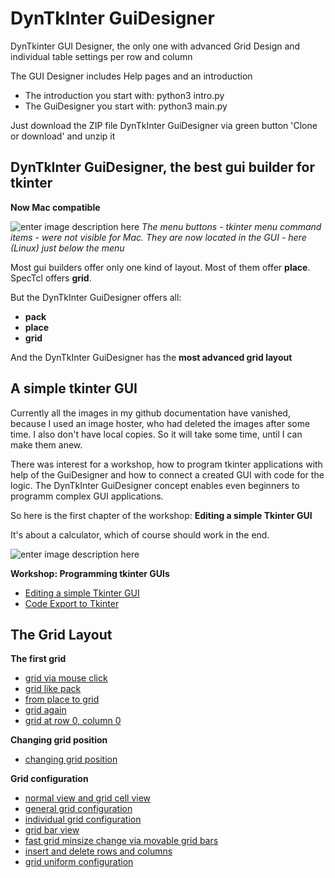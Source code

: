 # **DynTkInter GuiDesigner**

DynTkinter GUI Designer, the only one with advanced Grid Design
and individual table settings per row and column

The GUI Designer includes Help pages and an introduction

- The introduction you start with: python3 intro.py
- The GuiDesigner you start with: python3 main.py

Just download the ZIP file DynTkInter GuiDesigner via green button 'Clone or download' and unzip it

**DynTkInter GuiDesigner, the best gui builder for tkinter**
----------------------
**Now Mac compatible**

![enter image description here](https://www.mediafire.com/convkey/4e3e/l8283spxn89zyx47g.jpg)
*The menu buttons - tkinter menu command items - were not visible for Mac. They are now located in the GUI - here (Linux) just below the menu*

Most gui builders offer only one kind of layout.
Most of them offer **place**.
SpecTcl offers **grid**.

But the DynTkInter GuiDesigner offers all:

 - **pack**
 - **place**
 - **grid**

And the DynTkInter GuiDesigner has the **most advanced grid layout**


A simple tkinter GUI
--------------------

Currently all the images in my github documentation have vanished, because I used an image hoster, who had deleted the images after some time. I also don't have local copies. So it will take some time, until I can make them anew.

There was interest for a workshop, how to program tkinter applications with help of the GuiDesigner and how to connect a created GUI with code for the logic. The DynTkInter GuiDesigner concept enables even beginners to programm complex GUI applications.

So here is the first chapter of the workshop: **Editing a simple Tkinter GUI**

It's about a calculator, which of course should work in the end.

![enter image description here](https://www.mediafire.com/convkey/8a0c/1yw6vrltwyt3vta7g.jpg)


**Workshop: Programming tkinter GUIs**

 - [Editing a simple Tkinter GUI](https://drive.google.com/file/d/1IOY6xKHK7ZplnuaZlxRVOIXNxkCwQ6Ld/view?usp=sharing)
 - [Code Export to Tkinter](https://drive.google.com/file/d/1vX4G_IoHOSzcV-1QcrAMtk0olRl9ClSR/view?usp=sharing)

The Grid Layout
---------------

**The first grid**

 - [grid via mouse click](https://github.com/AlfonsMittelmeyer/python-gui-messaging/wiki/grid-via-mouse-click/%22grid%20via%20mouse%20click%22)
 - [grid like pack](https://github.com/AlfonsMittelmeyer/python-gui-messaging/wiki/grid-like-pack/%22grid%20like%20pack%22)
 - [from place to grid](https://github.com/AlfonsMittelmeyer/python-gui-messaging/wiki/from-place-to-grid/%22from%20place%20to%20grid%22)
 - [grid again](https://github.com/AlfonsMittelmeyer/python-gui-messaging/wiki/grid-again)
 - [grid at row 0, column 0](https://github.com/AlfonsMittelmeyer/python-gui-messaging/wiki/grid-at-row-0,-column-0)

**Changing grid position**

 - [changing grid position](https://github.com/AlfonsMittelmeyer/python-gui-messaging/wiki/Changing-Grid-Position)

**Grid configuration**

 - [normal view and grid cell view](https://github.com/AlfonsMittelmeyer/python-gui-messaging/wiki/normal-view-and-grid-cell-view)
 - [general grid configuration](https://github.com/AlfonsMittelmeyer/python-gui-messaging/wiki/general-grid-configuration)
 - [individual grid configuration](https://github.com/AlfonsMittelmeyer/python-gui-messaging/wiki/individual-grid-configuraton)
 - [grid bar view](https://github.com/AlfonsMittelmeyer/python-gui-messaging/wiki/grid-bar-view)
 - [fast grid minsize change via movable grid bars](https://github.com/AlfonsMittelmeyer/python-gui-messaging/wiki/fast-grid-minsize-change-via-movable-grid-bars)
 - [insert and delete rows and columns](https://github.com/AlfonsMittelmeyer/python-gui-messaging/wiki/insert-and-delete-rows-and-columns)
 - [grid uniform configuration](https://github.com/AlfonsMittelmeyer/python-gui-messaging/wiki/grid-uniform-configuration)

